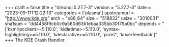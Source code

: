 +++
draft = false
title = "drkonqi 5.27.7-3"
version = "5.27.7-3"
date = "2023-09-11T12:22:13"
categories = ['plasma']
upstreamurl = "http://www.kde.org"
arch = "x86_64"
size = "518832"
usize = "3010031"
sha1sum = "dd4458f9cb0c9a580d63b1ebaa335bb30f79a0bc"
depends = "['kxmlrpcclient>=5.110.0', 'kidletime>=5.110.0', 'syntax-highlighting>=5.110.0', 'kdeclarative>=5.110.0', 'pcre2', 'kuserfeedback']"
+++
The KDE Crash Handler.